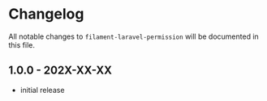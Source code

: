 # Changelog

All notable changes to `filament-laravel-permission` will be documented in this file.

## 1.0.0 - 202X-XX-XX

- initial release
